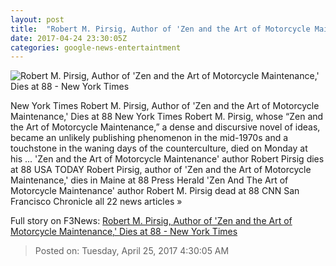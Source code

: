 ```yaml
---
layout: post
title:  "Robert M. Pirsig, Author of 'Zen and the Art of Motorcycle Maintenance,' Dies at 88 - New York Times"
date: 2017-04-24 23:30:05Z
categories: google-news-entertaintment
---
```


![Robert M. Pirsig, Author of 'Zen and the Art of Motorcycle Maintenance,' Dies at 88 - New York Times](https://static01.nyt.com/images/2017/04/25/arts/PIRSIG1/PIRSIG1-facebookJumbo.jpg)

New York Times Robert M. Pirsig, Author of 'Zen and the Art of Motorcycle Maintenance,' Dies at 88 New York Times Robert M. Pirsig, whose “Zen and the Art of Motorcycle Maintenance,” a dense and discursive novel of ideas, became an unlikely publishing phenomenon in the mid-1970s and a touchstone in the waning days of the counterculture, died on Monday at his ... 'Zen and the Art of Motorcycle Maintenance' author Robert Pirsig dies at 88 USA TODAY Robert Pirsig, author of 'Zen and the Art of Motorcycle Maintenance,' dies in Maine at 88 Press Herald 'Zen And The Art of Motorcycle Maintenance' author Robert M. Pirsig dead at 88 CNN San Francisco Chronicle all 22 news articles »


Full story on F3News: [Robert M. Pirsig, Author of 'Zen and the Art of Motorcycle Maintenance,' Dies at 88 - New York Times](http://www.f3nws.com/n/JXXKxC)

> Posted on: Tuesday, April 25, 2017 4:30:05 AM
